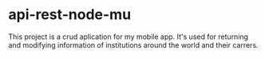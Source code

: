 # api-rest-node-mu
This project is a crud aplication for my mobile app.
It's used for returning and modifying information of institutions around the world and their carrers.
